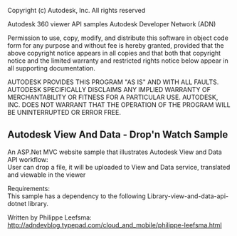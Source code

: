 
Copyright (c) Autodesk, Inc. All rights reserved

Autodesk 360 viewer API samples Autodesk Developer Network (ADN)

Permission to use, copy, modify, and distribute this software in object code form for any purpose and without fee is hereby granted, provided that the above copyright notice appears in all copies and that both that copyright notice and the limited warranty and restricted rights notice below appear in all supporting documentation.

AUTODESK PROVIDES THIS PROGRAM "AS IS" AND WITH ALL FAULTS. AUTODESK SPECIFICALLY DISCLAIMS ANY IMPLIED WARRANTY OF MERCHANTABILITY OR FITNESS FOR A PARTICULAR USE. AUTODESK, INC. DOES NOT WARRANT THAT THE OPERATION OF THE PROGRAM WILL BE UNINTERRUPTED OR ERROR FREE.


Autodesk View And Data - Drop'n Watch Sample
---------------------------
An ASP.Net MVC website sample that illustrates Autodesk View and Data API workflow:  
User can drop a file, it will be uploaded to View and Data service, translated and viewable in the viewer

Requirements:  
This sample has a dependency to the following Library-view-and-data-api-dotnet library.


Written by Philippe Leefsma:   
http://adndevblog.typepad.com/cloud_and_mobile/philippe-leefsma.html


